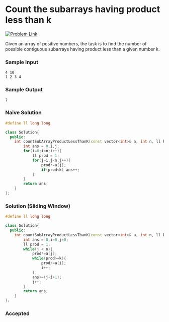 # Count the subarrays having product less than k

[![Problem Link](https://img.shields.io/badge/GeeksforGeeks-298D46?style=for-the-badge&logo=geeksforgeeks&logoColor=white)](https://practice.geeksforgeeks.org/problems/count-the-subarrays-having-product-less-than-k1708/1/)

Given an array of positive numbers, the task is to find the number of possible contiguous subarrays having product less than a given number k.

### Sample Input
```
4 10
1 2 3 4
```
### Sample Output
```
7
```

### Naive Solution
```cpp
#define ll long long

class Solution{
  public:
    int countSubArrayProductLessThanK(const vector<int>& a, int n, ll k) {
        int ans = 0,i,j;
        for(i=0;i<n;i++){
            ll prod = 1;
            for(j=i;j<n;j++){
                prod*=a[j];
                if(prod<k) ans++;
            }
        }
        return ans;
    }
};

```

### Solution (Sliding Window)
```cpp
#define ll long long

class Solution{
  public:
    int countSubArrayProductLessThanK(const vector<int>& a, int n, ll k) {
        int ans = 0,i=0,j=0;
        ll prod = 1;
        while(j < n){
            prod*=a[j];
            while(prod>=k){
                prod/=a[i];
                i++;
            }
            ans+=(j-i+1);
            j++;
        }
        return ans;
    }
};
```

### Accepted

